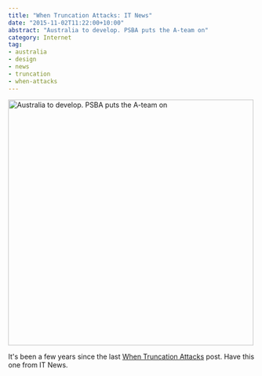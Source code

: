 ```yaml
---
title: "When Truncation Attacks: IT News"
date: "2015-11-02T11:22:00+10:00"
abstract: "Australia to develop. PSBA puts the A-team on"
category: Internet
tag:
- australia
- design
- news
- truncation
- when-attacks
---
```

<p><img src="https://rubenerd.com/files/2015/truncate.itnews.png" style="width:500px;" alt="Australia to develop. PSBA puts the A-team on" /></p>

It's been a few years since the last [When Truncation Attacks](https://rubenerd.com/tag/truncation) post. Have this one from IT News.

